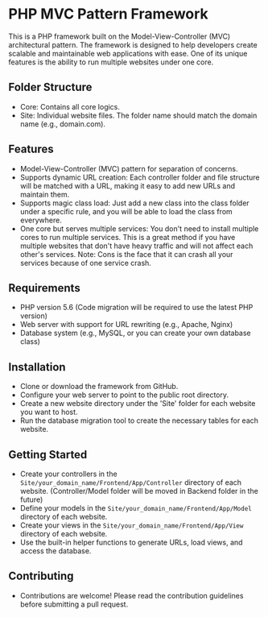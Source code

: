 # PHP MVC Pattern Framework

This is a PHP framework built on the Model-View-Controller (MVC) architectural pattern. The framework is designed to help developers create scalable and maintainable web applications with ease. One of its unique features is the ability to run multiple websites under one core.

## Folder Structure
- Core: Contains all core logics.
- Site: Individual website files. The folder name should match the domain name (e.g., domain.com).

## Features
- Model-View-Controller (MVC) pattern for separation of concerns.
- Supports dynamic URL creation: Each controller folder and file structure will be matched with a URL, making it easy to add new URLs and maintain them.
- Supports magic class load: Just add a new class into the class folder under a specific rule, and you will be able to load the class from everywhere.
- One core but serves multiple services: You don't need to install multiple cores to run multiple services. This is a great method if you have multiple websites that don't have heavy traffic and will not affect each other's services. Note: Cons is the face that it can crash all your services because of one service crash.

## Requirements
- PHP version 5.6 (Code migration will be required to use the latest PHP version)
- Web server with support for URL rewriting (e.g., Apache, Nginx)
- Database system (e.g., MySQL, or you can create your own database class)

## Installation
- Clone or download the framework from GitHub.
- Configure your web server to point to the public root directory.
- Create a new website directory under the 'Site' folder for each website you want to host.
- Run the database migration tool to create the necessary tables for each website.

## Getting Started
- Create your controllers in the `Site/your_domain_name/Frontend/App/Controller` directory of each website. (Controller/Model folder will be moved in Backend folder in the future)
- Define your models in the `Site/your_domain_name/Frontend/App/Model` directory of each website.
- Create your views in the `Site/your_domain_name/Frontend/App/View` directory of each website.
- Use the built-in helper functions to generate URLs, load views, and access the database.

## Contributing
- Contributions are welcome! Please read the contribution guidelines before submitting a pull request.
